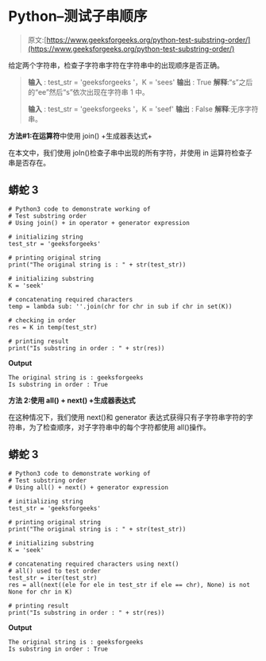# Python–测试子串顺序

> 原文:[https://www.geeksforgeeks.org/python-test-substring-order/](https://www.geeksforgeeks.org/python-test-substring-order/)

给定两个字符串，检查子字符串字符在字符串中的出现顺序是否正确。

> **输入** : test_str = 'geeksforgeeks '，K = 'sees'
> **输出** : True
> **解释**:“s”之后的“ee”然后“s”依次出现在字符串 1 中。
> 
> **输入** : test_str = 'geeksforgeeks '，K = 'seef'
> **输出** : False
> **解释**:无序字符串。

**方法#1:在运算符**中使用 join() +生成器表达式+

在本文中，我们使用 joIn()检查子串中出现的所有字符，并使用 in 运算符检查子串是否存在。

## 蟒蛇 3

```
# Python3 code to demonstrate working of 
# Test substring order
# Using join() + in operator + generator expression

# initializing string
test_str = 'geeksforgeeks'

# printing original string
print("The original string is : " + str(test_str))

# initializing substring
K = 'seek'

# concatenating required characters 
temp = lambda sub: ''.join(chr for chr in sub if chr in set(K))

# checking in order
res = K in temp(test_str)

# printing result 
print("Is substring in order : " + str(res)) 
```

**Output**

```
The original string is : geeksforgeeks
Is substring in order : True

```

**方法 2:使用 all() + next() +生成器表达式**

在这种情况下，我们使用 next()和 generator 表达式获得只有子字符串字符的字符串，为了检查顺序，对子字符串中的每个字符都使用 all()操作。

## 蟒蛇 3

```
# Python3 code to demonstrate working of 
# Test substring order
# Using all() + next() + generator expression

# initializing string
test_str = 'geeksforgeeks'

# printing original string
print("The original string is : " + str(test_str))

# initializing substring
K = 'seek'

# concatenating required characters using next()
# all() used to test order
test_str = iter(test_str)
res = all(next((ele for ele in test_str if ele == chr), None) is not None for chr in K)

# printing result 
print("Is substring in order : " + str(res)) 
```

**Output**

```
The original string is : geeksforgeeks
Is substring in order : True

```